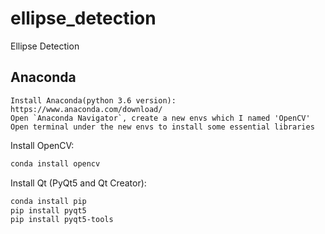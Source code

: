 # ellipse_detection
Ellipse Detection

## Anaconda 
    Install Anaconda(python 3.6 version): https://www.anaconda.com/download/
    Open `Anaconda Navigator`, create a new envs which I named 'OpenCV'
    Open terminal under the new envs to install some essential libraries
    
Install OpenCV:
```Bash
conda install opencv
```

Install Qt (PyQt5 and Qt Creator):
```Bash
conda install pip
pip install pyqt5
pip install pyqt5-tools
```
